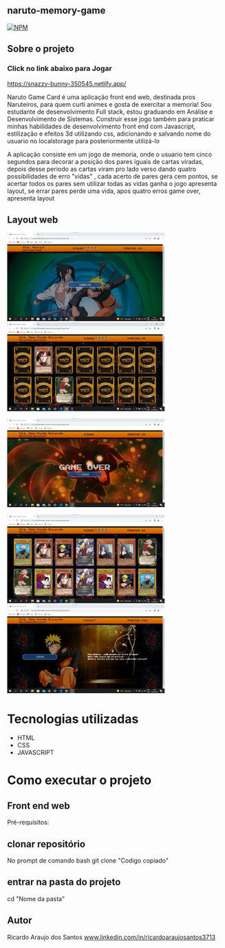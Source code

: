 ## naruto-memory-game

[![NPM](https://img.shields.io/npm/l/react)](https://github.com/ricardoaraujosantos/naruto-memory-game/blob/main/LICENCE)

## Sobre o projeto

### Click no link abaixo para Jogar

https://snazzy-bunny-350545.netlify.app/

Naruto Game Card é uma aplicação front end web, destinada pros Naruteiros, para quem curti animes e gosta de exercitar a memoria!
Sou estudante de desenvolvimento Full stack, estou graduando em Análise e Desenvolvimento de Sistemas. Construir esse jogo também para praticar minhas habilidades de desenvolvimento front end com Javascript, estilização e efeitos 3d utilizando css, adicionando e salvando nome do usuario no localstorage para posteriormente utilizá-lo

A aplicação consiste em um jogo de memoria, onde o usuario tem cinco segundos para decorar a posição dos pares iguais de cartas viradas, depois desse periodo as cartas viram pro lado verso dando quatro possibilidades de erro "vidas" , cada acerto de pares gera cem pontos, se acertar todos os pares sem utilizar todas as vidas ganha o jogo apresenta layout, se errar pares perde uma vida, apos quatro erros game over, apresenta layout 

## Layout web
![capa jogo](imgReadme/capa-naruto.png) ![img Inicio](imgReadme/inicio-jogo.png)

![img game over](imgReadme/pag-gameover.png)

![img acertou todos os cards](imgReadme/acertou-cards.png) ![img ganhou o jogo](imgReadme/ganhou-jogo.png)

# Tecnologias utilizadas
- HTML 
- CSS
- JAVASCRIPT

# Como executar o projeto

## Front end web
Pré-requisitos:


## clonar repositório
No prompt de comando bash
git clone "Codigo copiado"

## entrar na pasta do projeto 
cd "Nome da pasta"


## Autor
Ricardo Araujo dos Santos
www.linkedin.com/in/ricardoaraujosantos3713
